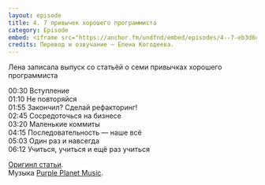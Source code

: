```yaml
---
layout: episode
title: 4. 7 привычек хорошего программиста
category: Episode
embed: <iframe src="https://anchor.fm/undfnd/embed/episodes/4--7-eb3d6d" height="102px" width="400px" frameborder="0" scrolling="no"></iframe>
credits: Перевод и озвучание — Елена Когодеева.
---
```


Лена записала выпуск со статьёй о семи привычках хорошего программиста

00:30 Вступление  
01:10 Не повторяйся  
01:55 Закончил? Сделай рефакторинг!  
02:45 Сосредоточься на бизнесе  
03:20 Маленькие коммиты  
04:15 Последовательность — наше всё  
05:03 Один раз и навсегда  
06:12 Учиться, учиться и ещё раз учиться

[Оригинл статьи](https://levelup.gitconnected.com/programming-habits-you-should-adopt-8ab75419fb09).  
Музыка [Purple Planet Music](https://www.purple-planet.com/).